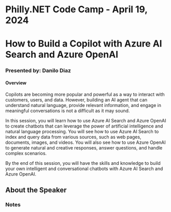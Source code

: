 # Philly.NET Code Camp - April 19, 2024

# How to Build a Copilot with Azure AI Search and Azure OpenAI

### Presented by: Danilo Diaz

#### Overview
Copilots are becoming more popular and powerful as a way to interact with customers, users, and data. However, building an AI agent that can understand natural language, provide relevant information, and engage in meaningful conversations is not a difficult as it may sound. 

In this session, you will learn how to use Azure AI Search and Azure OpenAI to create chatbots that can leverage the power of artificial intelligence and natural language processing. You will see how to use Azure AI Search to index and query data from various sources, such as web pages, documents, images, and videos. You will also see how to use Azure OpenAI to generate natural and creative responses, answer questions, and handle complex scenarios. 

By the end of this session, you will have the skills and knowledge to build your own intelligent and conversational chatbots with Azure AI Search and Azure OpenAI.

## About the Speaker

### Notes
